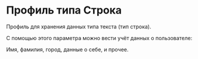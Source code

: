 # Профиль типа Строка

Профиль для хранения данных типа текста (тип строка).

С помощью этого параметра можно вести учёт данных о пользователе:

Имя, фамилия, город, данные о себе, и прочее.


